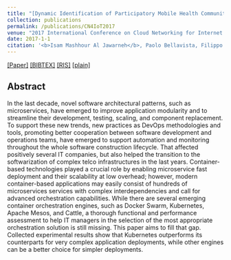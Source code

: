 ```yaml
---
title: "[Dynamic Identification of Participatory Mobile Health Communities](https://link.springer.com/chapter/10.1007/978-3-319-67636-4_22)"
collection: publications
permalink: /publications/CN4IoT2017
venue: "2017 International Conference on Cloud Networking for Internet of Things Systems"
date: 2017-1-1
citation: '<b>Isam Mashhour Al Jawarneh</b>, Paolo Bellavista, Filippo Bosi, Luca Foschini, Giuseppe Martuscelli, Rebecca Montanari, Amedeo Palopoli'
---
```

[[Paper]](https://ieeexplore.ieee.org/abstract/document/8762053) [[BIBTEX]](http://IsamAljawarneh.github.io/files/bib/ICC2019.bib) [[RIS]](http://IsamAljawarneh.github.io/files/ris/ICC2019.ris) [[plain]](http://IsamAljawarneh.github.io/files/txt/ICC2019.txt) 



## Abstract
In the last decade, novel software architectural patterns, such as microservices, 
have emerged to improve application modularity and to streamline their development, 
testing, scaling, and component replacement. To support these new trends, new practices as DevOps methodologies and tools, 
promoting better cooperation between software development and operations teams, have emerged to support automation and monitoring throughout 
the whole software construction lifecycle. That affected positively several IT companies, but also helped the transition to the softwarization of 
complex telco infrastructures in the last years. Container-based technologies played a crucial role by enabling microservice fast deployment and their 
scalability at low overhead; however, modern container-based applications may easily consist of hundreds of microservices services with complex interdependencies and call 
for advanced orchestration capabilities. While there are several emerging container orchestration engines, such as Docker Swarm, Kubernetes, Apache Mesos, and Cattle, 
a thorough functional and performance assessment to help IT managers in the selection of the most appropriate orchestration solution is still missing. This paper aims to 
fill that gap. Collected experimental results show that Kubernetes outperforms its counterparts for very complex application deployments, while other engines can be a better 
choice for simpler deployments.
